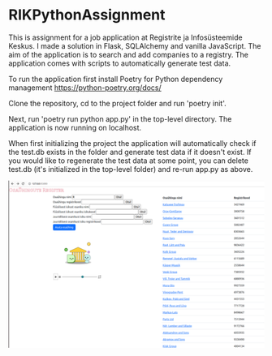 # RIKPythonAssignment

This is assignment for a job application at Registrite ja Infosüsteemide Keskus. I made a solution in Flask, SQLAlchemy and vanilla JavaScript. The aim of the application is to search and add companies to a registry. The application comes with scripts to automatically generate test data. 

To run the application first install Poetry for Python dependency management https://python-poetry.org/docs/

Clone the repository, cd to the project folder and run 'poetry init'.

Next, run 'poetry run python app.py' in the top-level directory. The application is now running on localhost. 

When first initializing the project the application will automatically check if the test.db exists in the folder and generate test data if it doesn't exist. If you would like to regenerate the test data at some point, you can delete test.db (it's initialized in the top-level folder) and re-run app.py as above. 

![alt text](https://github.com/mariakesa/RIKPythonAssignment/blob/main/doc_images/Screenshot%20from%202023-03-10%2002-37-18.png)

